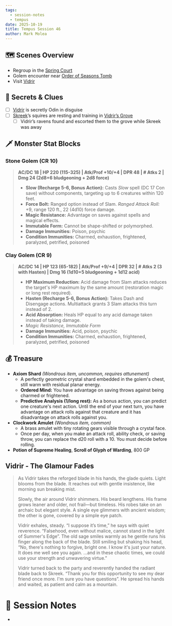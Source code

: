 ```yaml
---
tags:
  - session-notes
  - tempus
date: 2025-10-19
title: Tempus Session 46
author: Mark Molea
---
```

## 🗺 Scenes Overview

- Regroup in the [Spring Court](/03---locations/spring-court)
- Golem encounter near [Order of Seasons Tomb](/03---locations/order-of-seasons-tomb)
- Visit [Vidrir](/02---characters/allies/vidrir)

## 🔑 Secrets & Clues

- [ ] [Vidrir](/02---characters/allies/vidrir) is secretly Odin in disguise
- [ ] [Skreek](/02---characters/main-party/skreek)’s squires are resting and training in [Vidrir’s Grove](/03---locations/vidrirs-grove)
	- [ ] Vidrir’s ravens found and escorted them to the grove while Skreek was away

## 🗡 Monster Stat Blocks

### Stone Golem (CR 10)

> **AC/DC 18 | HP 220 (115-325) | Atk/Prof +10/+4 | DPR 48 | # Atks 2 | Dmg 24 (2d8+6 bludgeoning + 2d8 force)**
> 
> - **Slow (Recharge 5-6, Bonus Action):** Casts *Slow* spell (DC 17 Con save) without components, targeting up to 6 creatures within 120 feet.
> - **Force Bolt:** Ranged option instead of Slam. *Ranged Attack Roll:* +9, range 120 ft., 22 (4d10) force damage.
> - **Magic Resistance:** Advantage on saves against spells and magical effects.
> - **Immutable Form:** Cannot be shape-shifted or polymorphed.
> - **Damage Immunities:** Poison, psychic
> - **Condition Immunities:** Charmed, exhaustion, frightened, paralyzed, petrified, poisoned

### Clay Golem (CR 9)

> **AC/DC 14 | HP 123 (65-182) | Atk/Prof +9/+4 | DPR 32 | # Atks 2 (3 with Hasten) | Dmg 16 (1d10+5 bludgeoning + 1d12 acid)**
> 
> - **HP Maximum Reduction:** Acid damage from Slam attacks reduces the target's HP maximum by the same amount (restoration magic or long rest required).
> - **Hasten (Recharge 5-6, Bonus Action):** Takes Dash and Disengage actions. Multiattack grants 3 Slam attacks this turn instead of 2.
> - **Acid Absorption:** Heals HP equal to any acid damage taken instead of taking damage.
> - **Magic Resistance*, *Immutable Form**
> - **Damage Immunities:** Acid, poison, psychic
> - **Condition Immunities:** Charmed, exhaustion, frightened, paralyzed, petrified, poisoned

## 💰 Treasure

- **Axiom Shard** _(Wondrous item, uncommon, requires attunement)_ 
	- A perfectly geometric crystal shard embedded in the golem's chest, still warm with residual planar energy.
	- **Ordered Mind:** You have advantage on saving throws against being charmed or frightened.
	- **Predictive Analysis (1/long rest):** As a bonus action, you can predict one creature's next action. Until the end of your next turn, you have advantage on attack rolls against that creature and it has disadvantage on attack rolls against you.
- **Clockwork Amulet** _(Wondrous item, common)_ 
	- A brass amulet with tiny rotating gears visible through a crystal face.
	- Once per day, when you make an attack roll, ability check, or saving throw, you can replace the d20 roll with a 10. You must decide before rolling.
- **Potion of Supreme Healing**, **Scroll of Glyph of Warding**, 800 GP

## Vidrir - The Glamour Fades

> As Vidrir takes the reforged blade in his hands, the glade quiets. Light blooms from the blade. It reaches out with gentle insistence, like morning sun breaking mist.
> 
> Slowly, the air around Vidrir shimmers. His beard lengthens. His frame grows leaner and older, not frail—but timeless. His robes take on an archaic but elegant style. A single eye glimmers with ancient wisdom; the other is gone, covered by a simple eye patch.
> 
> Vidrir exhales, steady. “I suppose it’s time,” he says with quiet reverence. “Falsehood, even without malice, cannot stand in the light of Summer's Edge”.  The old sage smiles warmly as he gentle runs his finger along the back of the blade.  Still smiling but shaking his head, “No, there's nothing to forgive, bright one. I know it's just your nature. It does me well see you again.  …and in these chaotic times, we could use your strength and unwavering virtue.”
> 
> Vidrir turned back to the party and reverently handed the radiant blade back to Skreek. “Thank you for this opportunity to see my dear friend once more.  I'm sure you have questions”. He spread his hands and waited, as patient and calm as a mountain.


# 📝 Session Notes

- 
